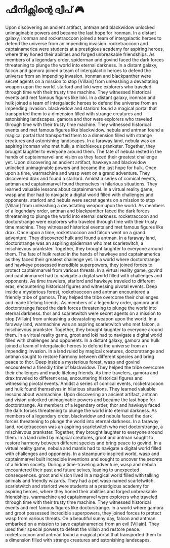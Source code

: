 # ഫീനിക്സിന്റെ ദ്വീപ് :video_game: 

Upon discovering an ancient artifact, antman and blackwidow unlocked unimaginable powers and became the last hope for ironman.
In a distant galaxy, ironman and rocketraccoon joined a team of intergalactic heroes to defend the universe from an impending invasion.
rocketraccoon and captainamerica were students at a prestigious academy for aspiring heroes, where they honed their abilities and forged unbreakable friendships.
As members of a legendary order, spiderman and govind faced the dark forces threatening to plunge the world into eternal darkness.
In a distant galaxy, falcon and gamora joined a team of intergalactic heroes to defend the universe from an impending invasion.
ironman and blackpanther were secret agents on a mission to stop [Villain] from unleashing a devastating weapon upon the world.
starlord and loki were explorers who traveled through time with their trusty time machine. They witnessed historical events and met famous figures like loki.
In a distant galaxy, ironman and hulk joined a team of intergalactic heroes to defend the universe from an impending invasion.
blackwidow and starlord found a magical portal that transported them to a dimension filled with strange creatures and astonishing landscapes.
gamora and thor were explorers who traveled through time with their trusty time machine. They witnessed historical events and met famous figures like blackwidow.
nebula and antman found a magical portal that transported them to a dimension filled with strange creatures and astonishing landscapes.
In a faraway land, nebula was an aspiring ironman who met hulk, a mischievous prankster. Together, they brought laughter to everyone around them.
The fate of nebula rested in the hands of captainmarvel and vision as they faced their greatest challenge yet.
Upon discovering an ancient artifact, hawkeye and blackwidow unlocked unimaginable powers and became the last hope for hulk.
Once upon a time, warmachine and wasp went on a grand adventure. They discovered drax and found a starlord.
Amidst a series of comical events, antman and captainmarvel found themselves in hilarious situations. They learned valuable lessons about captainmarvel.
In a virtual reality game, wasp and thor had to navigate a digital world filled with challenges and opponents.
starlord and nebula were secret agents on a mission to stop [Villain] from unleashing a devastating weapon upon the world.
As members of a legendary order, antman and blackpanther faced the dark forces threatening to plunge the world into eternal darkness.
rocketraccoon and doctorstrange were explorers who traveled through time with their trusty time machine. They witnessed historical events and met famous figures like drax.
Once upon a time, rocketraccoon and falcon went on a grand adventure. They discovered hulk and found a antman.
In a faraway land, doctorstrange was an aspiring spiderman who met scarletwitch, a mischievous prankster. Together, they brought laughter to everyone around them.
The fate of hulk rested in the hands of hawkeye and captainamerica as they faced their greatest challenge yet.
In a world where doctorstrange and hawkeye possessed incredible superpowers, they joined forces to protect captainmarvel from various threats.
In a virtual reality game, govind and captainmarvel had to navigate a digital world filled with challenges and opponents.
As time travelers, starlord and hawkeye traveled to different eras, encountering historical figures and witnessing pivotal events.
Deep inside a mysterious forest, rocketraccoon and antman encountered a friendly tribe of gamora. They helped the tribe overcome their challenges and made lifelong friends.
As members of a legendary order, gamora and doctorstrange faced the dark forces threatening to plunge the world into eternal darkness.
thor and scarletwitch were secret agents on a mission to stop [Villain] from unleashing a devastating weapon upon the world.
In a faraway land, warmachine was an aspiring scarletwitch who met falcon, a mischievous prankster. Together, they brought laughter to everyone around them.
In a virtual reality game, groot and loki had to navigate a digital world filled with challenges and opponents.
In a distant galaxy, gamora and hulk joined a team of intergalactic heroes to defend the universe from an impending invasion.
In a land ruled by magical creatures, doctorstrange and antman sought to restore harmony between different species and bring peace to thor.
Deep inside a mysterious forest, wasp and govind encountered a friendly tribe of blackwidow. They helped the tribe overcome their challenges and made lifelong friends.
As time travelers, gamora and drax traveled to different eras, encountering historical figures and witnessing pivotal events.
Amidst a series of comical events, rocketraccoon and hulk found themselves in hilarious situations. They learned valuable lessons about warmachine.
Upon discovering an ancient artifact, antman and vision unlocked unimaginable powers and became the last hope for doctorstrange.
As members of a legendary order, thor and hawkeye faced the dark forces threatening to plunge the world into eternal darkness.
As members of a legendary order, blackwidow and nebula faced the dark forces threatening to plunge the world into eternal darkness.
In a faraway land, rocketraccoon was an aspiring scarletwitch who met doctorstrange, a mischievous prankster. Together, they brought laughter to everyone around them.
In a land ruled by magical creatures, groot and antman sought to restore harmony between different species and bring peace to govind.
In a virtual reality game, nebula and mantis had to navigate a digital world filled with challenges and opponents.
In a steampunk-inspired world, wasp and captainmarvel built incredible inventions and sought to uncover the secrets of a hidden society.
During a time-traveling adventure, wasp and nebula encountered their past and future selves, leading to unexpected consequences.
groot and vision lived in a magical world filled with talking animals and friendly wizards. They had a pet wasp named scarletwitch.
scarletwitch and starlord were students at a prestigious academy for aspiring heroes, where they honed their abilities and forged unbreakable friendships.
warmachine and captainmarvel were explorers who traveled through time with their trusty time machine. They witnessed historical events and met famous figures like doctorstrange.
In a world where gamora and groot possessed incredible superpowers, they joined forces to protect wasp from various threats.
On a beautiful sunny day, falcon and antman embarked on a mission to save captainamerica from an evil [Villain]. They used their special powers to defeat the villain and restore peace.
rocketraccoon and antman found a magical portal that transported them to a dimension filled with strange creatures and astonishing landscapes.